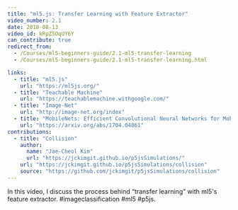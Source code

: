 ```yaml
---
title: "ml5.js: Transfer Learning with Feature Extractor"
video_number: 2.1
date: 2018-08-13
video_id: kRpZ5OqUY6Y
can_contribute: true
redirect_from:
  - /Courses/ml5-beginners-guide/2.1-ml5-transfer-learning
  - /Courses/ml5-beginners-guide/2.1-ml5-transfer-learning.html

links:
  - title: "ml5.js"
    url: "https://ml5js.org/"
  - title: "Teachable Machine"
    url: "https://teachablemachine.withgoogle.com/"
  - title: "Image-Net"
    url: "http://image-net.org/index"
  - title: "MobileNets: Efficient Convolutional Neural Networks for Mobile Vision Applications"
    url: "https://arxiv.org/abs/1704.04861"
contributions:
  - title: "Collision"
    author:
      name: "Jae-Cheol Kim"
      url: "https://jckimgit.github.io/p5jsSimulations/"
    url: "https://jckimgit.github.io/p5jsSimulations/collision"
    source: "https://github.com/jckimgit/p5jsSimulations/collision"
---
```


In this video, I discuss the process behind “transfer learning” with ml5's feature extractor. #imageclassification #ml5 #p5js.
